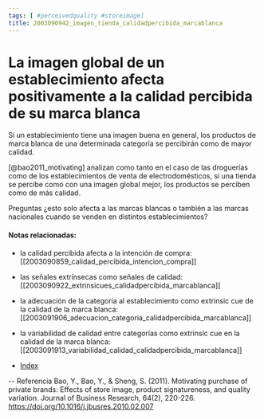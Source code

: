 ```yaml
---
tags: [ #perceivedquality #storeimage]
title: 2003090942_imagen_tienda_calidadpercibida_marcablanca
---
```


# La imagen global de un establecimiento afecta positivamente a la calidad percibida de su marca blanca

Si un establecimiento tiene una imagen buena en general, los productos de marca blanca de una determinada categoría se percibirán como de mayor calidad.

[@bao2011_motivating] analizan como tanto en el caso de las droguerías como de los establecimientos de venta de electrodomésticos, si una tienda se percibe como con una imagen global mejor, los productos se perciben como de más calidad.


Preguntas ¿esto solo afecta a las marcas blancas o también a las marcas nacionales cuando se venden en distintos establecimientos?

#### Notas relacionadas: 

- la calidad percibida afecta a la intención de compra: [[2003090859_calidad_percibida_intencion_compra]]
- las señales extrínsecas como señales de calidad: [[2003090922_extrinsicues_calidadpercibida_marcablanca]]
- la adecuación de la categoría al establecimiento como extrinsic cue de la calidad de la marca blanca: [[2003091906_adecuacion_categoria_calidadpercibida_marcablanca]]
- la variabilidad de calidad entre categorías como extrinsic cue en la calidad de la marca blanca: [[2003091913_variabilidad_calidad_calidadpercibida_marcablanca]]


- [Index](_2003101705_index.md)

--
Referencia
Bao, Y., Bao, Y., & Sheng, S. (2011). Motivating purchase of private brands: Effects of store image, product signatureness, and quality variation. Journal of Business Research, 64(2), 220-226. https://doi.org/10.1016/j.jbusres.2010.02.007
